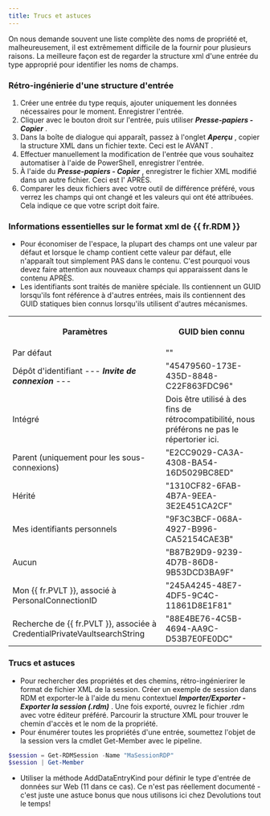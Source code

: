 ```yaml
---
title: Trucs et astuces
---
```

On nous demande souvent une liste complète des noms de propriété et, malheureusement, il est extrêmement difficile de la fournir pour plusieurs raisons. La meilleure façon est de regarder la structure xml d'une entrée du type approprié pour identifier les noms de champs. 

### Rétro-ingénierie d'une structure d'entrée 

1. Créer une entrée du type requis, ajouter uniquement les données nécessaires pour le moment. Enregistrer l'entrée. 
1. Cliquer avec le bouton droit sur l'entrée, puis utiliser ***Presse-papiers - Copier*** . 
1. Dans la boîte de dialogue qui apparaît, passez à l'onglet ***Aperçu*** , copier la structure XML dans un fichier texte. Ceci est le AVANT . 
1. Effectuer manuellement la modification de l'entrée que vous souhaitez automatiser à l'aide de PowerShell, enregistrer l'entrée. 
1. À l'aide du ***Presse-papiers - Copier*** , enregistrer le fichier XML modifié dans un autre fichier. Ceci est l' APRÈS. 
1. Comparer les deux fichiers avec votre outil de différence préféré, vous verrez les champs qui ont changé et les valeurs qui ont été attribuées. Cela indique ce que votre script doit faire. 

### Informations essentielles sur le format xml de {{ fr.RDM }} 

* Pour économiser de l'espace, la plupart des champs ont une valeur par défaut et lorsque le champ contient cette valeur par défaut, elle n'apparaît tout simplement PAS dans le contenu. C'est pourquoi vous devez faire attention aux nouveaux champs qui apparaissent dans le contenu APRÈS. 
* Les identifiants sont traités de manière spéciale. Ils contiennent un GUID lorsqu'ils font référence à d'autres entrées, mais ils contiennent des GUID statiques bien connus lorsqu'ils utilisent d'autres mécanismes. 

<table>
	<tr>
		<th>
		
Paramètres 
		</th>
		<th>
GUID bien connu 
		</th>
	</tr>
	<tr>
		<td>
Par défaut 
		</td>
		<td>
"" 
		</td>
	</tr>
	<tr>
		<td>
Dépôt d'identifiant --- ***Invite de connexion*** --- 
		</td>
		<td>
"45479560-173E-435D-8848-C22F863FDC96" 
		</td>
	</tr>
	<tr>
		<td>
Intégré 
		</td>
		<td>
Dois être utilisé à des fins de rétrocompatibilité, nous préférons ne pas le répertorier ici. 
		</td>
	</tr>
	<tr>
		<td>
Parent (uniquement pour les sous-connexions) 
		</td>
		<td>
"E2CC9029-CA3A-4308-BA54-16D5029BC8ED" 
		</td>
	</tr>
	<tr>
		<td>
Hérité 
		</td>
		<td>
"1310CF82-6FAB-4B7A-9EEA-3E2E451CA2CF" 
		</td>
	</tr>
	<tr>
		<td>
Mes identifiants personnels 
		</td>
		<td>
"9F3C3BCF-068A-4927-B996-CA52154CAE3B" 
		</td>
	</tr>
	<tr>
		<td>
Aucun 
		</td>
		<td>
"B87B29D9-9239-4D7B-86D8-9B53DCD3BA9F" 
		</td>
	</tr>
	<tr>
		<td>
Mon {{ fr.PVLT }}, associé à PersonalConnectionID &#32; 
		</td>
		<td>
"245A4245-48E7-4DF5-9C4C-11861D8E1F81" 
		</td>
	</tr>
	<tr>
		<td>
Recherche de {{ fr.PVLT }}, associée à CredentialPrivateVaultsearchString 
		</td>
		<td>
"88E4BE76-4C5B-4694-AA9C-D53B7E0FE0DC" 
		</td>
	</tr>
</table>

### Trucs et astuces 

* Pour rechercher des propriétés et des chemins, rétro-ingénierirer le format de fichier XML de la session. Créer un exemple de session dans RDM et exporter-le à l'aide du menu contextuel ***Importer/Exporter - Exporter la session (.rdm)*** . Une fois exporté, ouvrez le fichier .rdm avec votre éditeur préféré. Parcourir la structure XML pour trouver le chemin d'accès et le nom de la propriété. 
* Pour énumérer toutes les propriétés d'une entrée, soumettez l'objet de la session vers la cmdlet Get-Member avec le pipeline. 

```powershell
$session = Get-RDMSession -Name "MaSessionRDP" 
$session | Get-Member 
```

* Utiliser la méthode AddDataEntryKind pour définir le type d'entrée de données sur Web (11 dans ce cas). Ce n'est pas réellement documenté - c'est juste une astuce bonus que nous utilisons ici chez Devolutions tout le temps! 


